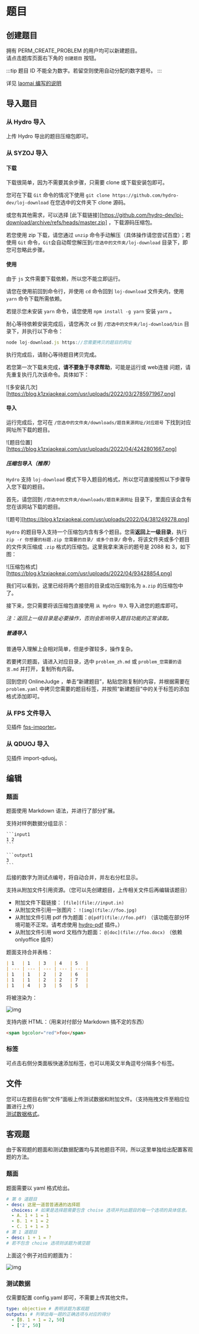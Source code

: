 # 题目

## 创建题目

拥有 PERM_CREATE_PROBLEM 的用户均可以新建题目。  
请点击题库页面右下角的 `创建题目` 按钮。

:::tip
题目 ID 不能全为数字。若留空则使用自动分配的数字题号。
:::

详见 [laomai 编写的说明](./problem-create.md)

## 导入题目

### 从 Hydro 导入

上传 Hydro 导出的题目压缩包即可。

### 从 SYZOJ 导入

#### 下载

下载很简单，因为不需要其余步骤，只需要 clone 或下载安装包即可。

您可在下载 `Git` 命令的情况下使用 `git clone https://github.com/hydro-dev/loj-download` 在您选中的文件夹下 clone 源码。

或您有其他需求，可以选择 [此下载链接][https://github.com/hydro-dev/loj-download/archive/refs/heads/master.zip] ，下载源码压缩包。

若您使用 zip 下载，请您通过 `unzip` 命令手动解压（具体操作请您尝试百度）；若使用 `Git` 命令，`Git`会自动帮您解压到`/您选中的文件夹/loj-download` 目录下，即您可忽略此步骤。

#### 使用

由于 `js` 文件需要下载依赖，所以您不能立即运行。

请您在使用前回到命令行，并使用 `cd` 命令回到 `loj-download` 文件夹内，使用 `yarn` 命令下载所需依赖。

若提示您未安装 `yarn` 命令，请您使用 `npm install -g yarn` 安装 `yarn` 。

耐心等待依赖安装完成后，请您再次 `cd` 到 `/您选中的文件夹/loj-download/bin` 目录下，并执行以下命令：

```js
node loj-download.js https://您需要拷贝的题目的网址
```

执行完成后，请耐心等待题目拷贝完成。

若您第一次下载未完成，**请不要急于寻求帮助**，可能是运行或 web连接 问题，请先重复执行几次该命令。具体如下：

![多安装几次][https://blog.k1zxiaokeai.com/usr/uploads/2022/03/2785971967.png]

#### 导入

运行完成后，您可在 `/您选中的文件夹/downloads/题目来源网址/对应题号` 下找到对应网址所下载的题目。

![题目位置][https://blog.k1zxiaokeai.com/usr/uploads/2022/04/4242801667.png]

##### 压缩包导入（推荐）

`Hydro` 支持 `loj-download` 模式下导入题目的格式，所以您可直接按照以下步骤导入您下载的题目。

首先，请您回到 `/您选中的文件夹/downloads/题目来源网址` 目录下，里面应该会含有您在该网站下载的题目。

![题号][https://blog.k1zxiaokeai.com/usr/uploads/2022/04/381249278.png]

`Hydro` 的题目导入支持一个压缩包内含有多个题目。您需**返回上一级目录**，执行 `zip -r 你想要的标题.zip 您需要的目录/ 或多个目录/` 命令，将该文件夹或多个题目的文件夹压缩成 `.zip` 格式的压缩包。这里我拿来演示的题号是 2088 和 3，如下图：

![压缩包格式][https://blog.k1zxiaokeai.com/usr/uploads/2022/04/93428854.png]

我们可以看到，这里已经将两个题目的目录成功压缩到名为 `a.zip` 的压缩包中了。

接下来，您只需要将该压缩包直接使用 `从 Hydro 导入` 导入进您的题库即可。

*注：返回上一级目录是必要操作，否则会影响导入题目功能的正常读取。*

##### 普通导入

普通导入理解上会相对简单，但是步骤较多，操作复杂。

若要拷贝题面，请进入对应目录，选中 `problem_zh.md` 或 `problem_您需要的语言.md` 并打开，复制所有内容。

回到您的 OnlineJudge ，单击“新建题目”，粘贴您刚复制的内容，并根据需要在 `problem.yaml` 中拷贝您需要的题目标签，并按照“新建题目”中的关于标签的添加格式添加即可。

### 从 FPS 文件导入

见插件 [fps-importer](/plugins/fps-importer/)。

### 从 QDUOJ 导入

见插件 import-qduoj。
<!-- TODO -->

## 编辑

### 题面

题面使用 Markdown 语法，并进行了部分扩展。  

支持对样例数据分组显示：

<pre><code>```input1
1 2
```

```output1
3
```</code></pre>

后接的数字为测试点编号，将自动合并，并左右分栏显示。

支持从附加文件引用资源。（您可以先创建题目，上传相关文件后再编辑该题目）

- 附加文件下载链接： `[file](file://input.in)`
- 从附加文件引用一张图片： `![img](file://foo.jpg)`
- 从附加文件引用 pdf 作为题面：`@[pdf](file://foo.pdf)` （该功能在部分环境可能不正常。请考虑使用 [hydro-pdf](https://github.com/Ri-moe/hydro-pdf) 插件。）
- 从附加文件引用 word 文档作为题面： `@[doc](file://foo.docx)` （依赖 onlyoffice 插件）
<!-- TODO -->

题面支持合并表格：

```markdown
| 1   | 1   | 3   | 4   | 5   |
| --- | --- | --- | --- | --- |
| 1   | 1   | 2   | 2   | 6   |
| 1   | 1   | 2   | 2   | 7   |
| 1   | 4   | 3   | 5   | 5   |
```

将被渲染为：

![img](./pictures/pict1.png)

支持内嵌 HTML：（用来对付部分 Markdown 搞不定的东西）

```markdown
<span bgcolor="red">foo</span>
```

### 标签

可点击右侧分类面板快速添加标签，也可以用英文半角逗号分隔多个标签。

## 文件

您可以在题目右侧“文件”面板上传测试数据和附加文件。（支持拖拽文件至相应位置进行上传）  
[测试数据格式](/docs/user/testdata)。

## 客观题

由于客观题的题面和测试数据配置均与其他题目不同，所以这里单独给出配置客观题的方法。

### 题面

题面需要以 yaml 格式给出。

```yaml
# 第 0 道题目
- desc: 这是一道普普通通的选择题
  choices: # 如果是选择题需要包含 choise 选项并列出题目的每一个选项的具体信息。
  - A. 1 + 1 = 1
  - B. 1 + 1 = 2
  - C. 1 + 1 = 3
# 第 1 道题目
- desc: 1 + 1 = ?
# 若不包含 choise 选项则该题为填空题
```

上面这个例子对应的题面为：

![img](./pictures/pict2.png)

### 测试数据

仅需要配置 config.yaml 即可，不需要上传其他文件。

```yaml
type: objective # 表明该题为客观题
outputs: # 列举出每一题的正确选项与对应的得分
  - [B. 1 + 1 = 2, 50]
  - ['2', 50]
```
